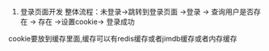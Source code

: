 1. 登录页面开发
整体流程：未登录->跳转到登录页面 ->登录 -> 查询用户是否存在 -> 存在 ->设置cookie-> 登录成功

cookie要放到缓存里面,缓存可以有redis缓存或者jimdb缓存或者内存缓存